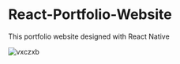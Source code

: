 # React-Portfolio-Website
 
This portfolio website designed with React Native 

![vxczxb](https://user-images.githubusercontent.com/61758061/159707596-d7ce117c-b87c-44c6-9334-c63a0686480b.png)
